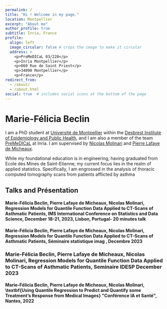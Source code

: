 ```yaml
---
permalink: /
title: "Hi ! Welcome in my page."
location: Montpellier
excerpt: "About me"
author_profile: true
subtitle: Inria, France
profile:
  align: left
  image_circular: false # crops the image to make it circular
  address: >
    <p>PreMeDICaL 03/228</p>
    <p>Inria Montpellier</p>
    <p>860 Rue de Saint Priest</p>
    <p>34090 Montpellier</p>
    <p>France</p>
redirect_from: 
  - /about/
  - /about.html
social: true  # includes social icons at the bottom of the page
---
```



Marie-Félicia Beclin
======

I am a PhD student at [Université de Montpellier](https://www.umontpellier.fr/formation) within the [Desbrest Institute of Epidemiology and Public Health](https://idesp.umontpellier.fr/), and I am also a member of the team [PreMeDICaL](https://team.inria.fr/premedical/) at Inria. I am supervised by [Nicolas Molinari](http://n.molinari.free.fr/) and [Pierre Lafaye de Micheaux](https://web.maths.unsw.edu.au/~lafaye/). 

While my foundational education is in engineering, having graduated from Ecole des Mines de Saint-Etienne, my current focus lies in the realm of applied statistics. Specifically, I am engrossed in the analysis of thoracic computed tomography scans from patients afflicted by asthma

## Talks and Présentation 

#### Marie-Félicia Beclin, Pierre Lafaye de Micheaux, Nicolas Molinari, Regression Models for Quantile Function Data Applied to CT-Scans of Asthmatic Patients, IMS International Conference on Statistics and Data Science, December 18-21, 2023, Lisbon, Portugal- 20 minutes talk

#### Marie-Félicia Beclin, Pierre Lafaye de Micheaux, Nicolas Molinari, Regression Models for Quantile Function Data Applied to CT-Scans of Asthmatic Patients, Séminaire statistique imag , Decembre 2023

###  Marie-Félicia Beclin, Pierre Lafaye de Micheaux, Nicolas Molinari, Regression Models for Quantile Function Data Applied to CT-Scans of Asthmatic Patients, Seminaire IDESP December 2023

#### Marie-Félicia Beclin, Pierre Lafaye de Micheaux, Nicolas Molinari, \textbf{Using Quantile Regression to Predict and Quantify some Treatment’s Response from Medical Images} "Conférence IA et Santé", Nantes, 2022


